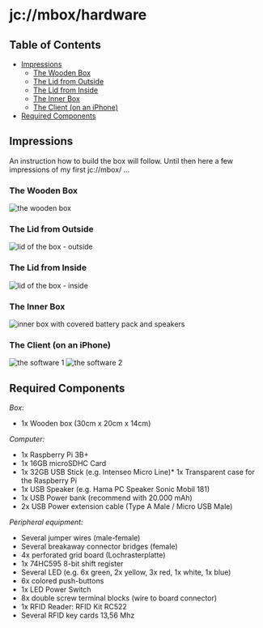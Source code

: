# jc://mbox/hardware

## Table of Contents

- [Impressions](#impressions)
  - [The Wooden Box](#the-wooden-box)
  - [The Lid from Outside](#the-lid-from-outside)
  - [The Lid from Inside](#the-lid-from-inside)
  - [The Inner Box](#the-inner-box)
  - [The Client (on an iPhone)](#the-client-on-an-iphone)
- [Required Components](#required-components)

## Impressions

An instruction how to build the box will follow. Until then here a few impressions of my first jc://mbox/ ...

### The Wooden Box
![the wooden box](mbox.jpg)

### The Lid from Outside
![lid of the box - outside](mbox_detail_0.jpg)

### The Lid from Inside
![lid of the box - inside](mbox_detail_1.jpg)

### The Inner Box
![inner box with covered battery pack and speakers](mbox_detail_2.jpg)

### The Client (on an iPhone)
![the software 1](mbox_client_detail_1.png)
![the software 2](mbox_client_detail_2.png)

## Required Components

*Box:*
* 1x Wooden box (30cm x 20cm x 14cm)

*Computer:*
* 1x Raspberry Pi 3B+
* 1x 16GB microSDHC Card
* 1x 32GB USB Stick (e.g. Intenseo Micro Line)* 1x Transparent case for the Raspberry Pi
* 1x USB Speaker (e.g. Hama PC Speaker Sonic Mobil 181)
* 1x USB Power bank (recommend with 20.000 mAh)
* 2x USB Power extension cable (Type A Male / Micro USB Male)

*Peripheral equipment:*
* Several jumper wires (male-female)
* Several breakaway connector bridges (female)
* 4x perforated grid board (Lochrasterplatte)
* 1x 74HC595 8-bit shift register
* Several LED (e.g. 6x green, 2x yellow, 3x red, 1x white, 1x blue)
* 6x colored push-buttons
* 1x LED Power Switch
* 8x double screw terminal blocks (wire to board connector)
* 1x RFID Reader: RFID Kit RC522
* Several RFID key cards 13,56 Mhz

